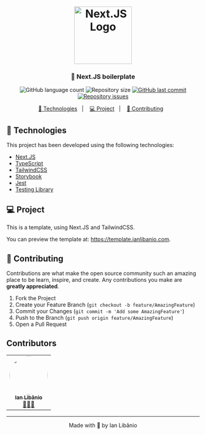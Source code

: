 <h1 align="center">
    <img alt="Next.JS Logo" title="Logo" src="https://camo.githubusercontent.com/92ec9eb7eeab7db4f5919e3205918918c42e6772562afb4112a2909c1aaaa875/68747470733a2f2f6173736574732e76657263656c2e636f6d2f696d6167652f75706c6f61642f76313630373535343338352f7265706f7369746f726965732f6e6578742d6a732f6e6578742d6c6f676f2e706e67" width="150px" />
</h1>

<h3 align="center">
  🚀 Next.JS boilerplate
</h3>

<p align="center">
  <img alt="GitHub language count" src="https://img.shields.io/github/languages/count/ianlibanio/template?style=for-the-badge">

  <img alt="Repository size" src="https://img.shields.io/github/repo-size/ianlibanio/template?style=for-the-badge">

  <a href="https://github.com/ianlibanio/Letmeask/commits/master">
    <img alt="GitHub last commit" src="https://img.shields.io/github/last-commit/ianlibanio/template?style=for-the-badge">
  </a>

  <a href="https://github.com/ianlibanio/Letmeask/issues">
    <img alt="Repository issues" src="https://img.shields.io/github/issues/ianlibanio/template?style=for-the-badge">
  </a>
</p>

<!-- <img alt="Banner" title="Banner" src="" > -->

<p align="center">
  <a href="#-technologies">🚀 Technologies</a>&nbsp;&nbsp;&nbsp;|&nbsp;&nbsp;&nbsp;
  <a href="#-project">💻 Project</a>&nbsp;&nbsp;&nbsp;|&nbsp;&nbsp;&nbsp;
  <a href="#-contributing">🤔 Contributing</a>&nbsp;&nbsp;&nbsp;
<br>

## 🚀 Technologies

This project has been developed using the following technologies:

- [Next.JS](https://nextjs.org)
- [TypeScript](https://www.typescriptlang.org/)
- [TailwindCSS](https://tailwindcss.com/)
- [Storybook](https://storybook.js.org/)
- [Jest](https://jestjs.io/)
- [Testing Library](https://testing-library.com/)

## 💻 Project

This is a template, using Next.JS and TailwindCSS.

You can preview the template at: https://template.ianlibanio.com.

## 🤔 Contributing

Contributions are what make the open source community such an amazing place to be learn, inspire, and create. Any contributions you make are **greatly appreciated**.

1. Fork the Project
2. Create your Feature Branch (`git checkout -b feature/AmazingFeature`)
3. Commit your Changes (`git commit -m 'Add some AmazingFeature'`)
4. Push to the Branch (`git push origin feature/AmazingFeature`)
5. Open a Pull Request

## Contributors

<table>
  <tr>
    <td align="center"><a href="https://github.com/ianlibanio"><img style="border-radius: 50%;" src="https://github.com/ianlibanio.png?size=100" width="100px;" alt=""/><br /><sub><b>Ian Libânio</b></sub></a><br /><a href="https://github.com/ianlibanio" title="Developer">👨‍🚀🚀</a></td>
  </tr>
</table>

---

<p align="center">
    Made with 🖤 by Ian Libânio
</p>
